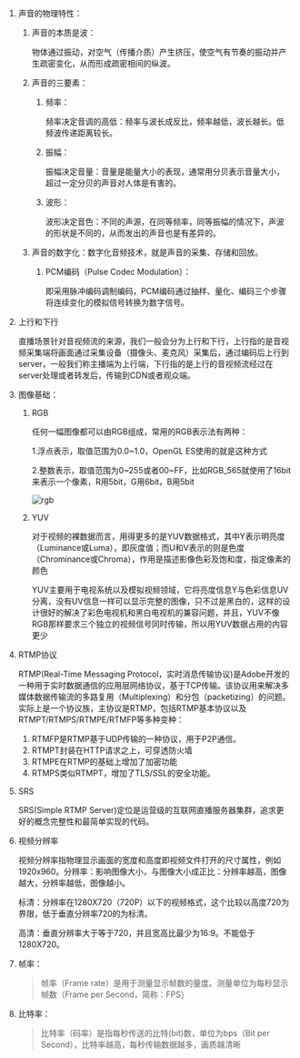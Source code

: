 1. 声音的物理特性：

   1. 声音的本质是波：
   
      物体通过振动，对空气（传播介质）产生挤压，使空气有节奏的振动并产生疏密变化，从而形成疏密相间的纵波。
   
   2. 声音的三要素：
   
      1. 频率：
   
         频率决定音调的高低：频率与波长成反比，频率越低，波长越长。低频波传递距离较长。
   
      2. 振幅：
   
         振幅决定音量：音量是能量大小的表现，通常用分贝表示音量大小，超过一定分贝的声音对人体是有害的。
   
      3. 波形：
   
         波形决定音色：不同的声源，在同等频率，同等振幅的情况下，声波的形状是不同的，从而发出的声音也是有差异的。
   
   3. 声音的数字化：数字化音频技术，就是声音的采集、存储和回放。
   
      1. PCM编码（Pulse Codec Modulation）：
   
         即采用脉冲编码调制编码，PCM编码通过抽样、量化、编码三个步骤将连续变化的模拟信号转换为数字信号。
   
2. 上行和下行

   直播场景针对音视频流的来源，我们一般会分为上行和下行，上行指的是音视频采集端将画面通过采集设备（摄像头、麦克风）采集后，通过编码后上行到server，一般我们称主播端为上行端，下行指的是上行的音视频流经过在server处理或者转发后，传输到CDN或者观众端。

3. 图像基础：

   1. RGB

      任何一幅图像都可以由RGB组成，常用的RGB表示法有两种：

      1.浮点表示，取值范围为0.0~1.0，OpenGL ES使用的就是这种方式

      2.整数表示，取值范围为0~255或者00~FF，比如RGB_565就使用了16bit来表示一个像素，R用5bit，G用6bit，B用5bit

      ![rgb](D:\MyDocument\Picture\笔记\rgb.png)

   2. YUV

      对于视频的裸数据而言，用得更多的是YUV数据格式，其中Y表示明亮度（Luminance或Luma），即灰度值；而U和V表示的则是色度（Chrominance或Chroma），作用是描述影像色彩及饱和度，指定像素的颜色

      YUV主要用于电视系统以及模拟视频领域，它将亮度信息Y与色彩信息UV分离，没有UV信息一样可以显示完整的图像，只不过是黑白的，这样的设计很好的解决了彩色电视机和黑白电视机的兼容问题，并且，YUV不像RGB那样要求三个独立的视频信号同时传输，所以用YUV数据占用的内容更少

4. RTMP协议

   RTMP(Real-Time Messaging Protocol，实时消息传输协议)是Adobe开发的一种用于实时数据通信的应用层网络协议，基于TCP传输。该协议用来解决多媒体数据传输流的多路复用（Multiplexing）和分包（packetizing）的问题。实际上是一个协议族，主协议是RTMP，包括RTMP基本协议以及RTMPT/RTMPS/RTMPE/RTMFP等多种变种：

   1. RTMFP是RTMP基于UDP传输的一种协议，用于P2P通信。
   2. RTMPT封装在HTTP请求之上，可穿透防火墙
   3. RTMPE在RTMP的基础上增加了加密功能
   4. RTMPS类似RTMPT，增加了TLS/SSL的安全功能。

5. SRS

   SRS(Simple RTMP Server)定位是运营级的互联网直播服务器集群，追求更好的概念完整性和最简单实现的代码。
   
6. 视频分辨率

   视频分辨率指物理显示画面的宽度和高度即视频文件打开的尺寸属性，例如1920x960。分辨率：影响图像大小，与图像大小成正比：分辨率越高，图像越大，分辨率越低，图像越小。

   标清：分辨率在1280X720（720P）以下的视频格式，这个比较以高度720为界限，低于垂直分辨率720的为标清。

   高清：垂直分辨率大于等于720，并且宽高比最少为16:9。不能低于1280X720。

7. 帧率：

   >帧率（Frame rate）是用于测量显示帧数的量度。测量单位为每秒显示帧数（Frame per Second，简称：FPS）
   
8. 比特率：

   >比特率（码率）是指每秒传送的比特(bit)数，单位为bps（Bit per Second），比特率越高，每秒传输数据越多，画质越清晰